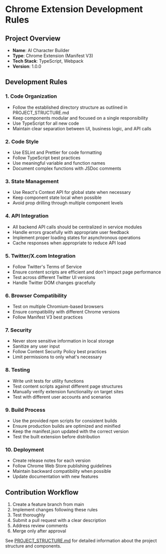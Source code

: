 # Chrome Extension Development Rules

## Project Overview

- **Name**: AI Character Builder
- **Type**: Chrome Extension (Manifest V3)
- **Tech Stack**: TypeScript, Webpack
- **Version**: 1.0.0

## Development Rules

### 1. Code Organization

- Follow the established directory structure as outlined in PROJECT_STRUCTURE.md
- Keep components modular and focused on a single responsibility
- Use TypeScript for all new code
- Maintain clear separation between UI, business logic, and API calls

### 2. Code Style

- Use ESLint and Prettier for code formatting
- Follow TypeScript best practices
- Use meaningful variable and function names
- Document complex functions with JSDoc comments

### 3. State Management

- Use React's Context API for global state when necessary
- Keep component state local when possible
- Avoid prop drilling through multiple component levels

### 4. API Integration

- All backend API calls should be centralized in service modules
- Handle errors gracefully with appropriate user feedback
- Implement proper loading states for asynchronous operations
- Cache responses when appropriate to reduce API load

### 5. Twitter/X.com Integration

- Follow Twitter's Terms of Service
- Ensure content scripts are efficient and don't impact page performance
- Test across different Twitter UI versions
- Handle Twitter DOM changes gracefully

### 6. Browser Compatibility

- Test on multiple Chromium-based browsers
- Ensure compatibility with different Chrome versions
- Follow Manifest V3 best practices

### 7. Security

- Never store sensitive information in local storage
- Sanitize any user input
- Follow Content Security Policy best practices
- Limit permissions to only what's necessary

### 8. Testing

- Write unit tests for utility functions
- Test content scripts against different page structures
- Manually verify extension functionality on target sites
- Test with different user accounts and scenarios

### 9. Build Process

- Use the provided npm scripts for consistent builds
- Ensure production builds are optimized and minified
- Keep the manifest.json updated with the correct version
- Test the built extension before distribution

### 10. Deployment

- Create release notes for each version
- Follow Chrome Web Store publishing guidelines
- Maintain backward compatibility when possible
- Update documentation with new features

## Contribution Workflow

1. Create a feature branch from main
2. Implement changes following these rules
3. Test thoroughly
4. Submit a pull request with a clear description
5. Address review comments
6. Merge only after approval

See [PROJECT_STRUCTURE.md](PROJECT_STRUCTURE.md) for detailed information about the project structure and components.
